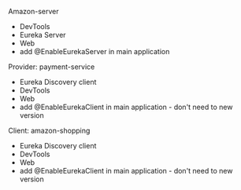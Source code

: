 Amazon-server
 * DevTools
 * Eureka Server
 * Web
 * add @EnableEurekaServer in main application

Provider:
payment-service
 * Eureka Discovery client
 * DevTools
 * Web
 * add @EnableEurekaClient in main application    - don't need to new version

Client:
amazon-shopping
* Eureka Discovery client
* DevTools
* Web
* add @EnableEurekaClient in main application    - don't need to new version